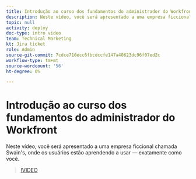 ```yaml
---
title: Introdução ao curso dos fundamentos do administrador do Workfront
description: Neste vídeo, você será apresentado a uma empresa ficcional chamada Swain's, onde os usuários estão aprendendo a usar — exatamente como você.
topic: null
activity: deploy
doc-type: intro video
team: Technical Marketing
kt: Jira ticket
role: Admin
source-git-commit: 7cdce710ecc6fbcdccfe147a40623dc96f07ed2c
workflow-type: tm+mt
source-wordcount: '56'
ht-degree: 0%

---
```


# Introdução ao curso dos fundamentos do administrador do Workfront

Neste vídeo, você será apresentado a uma empresa ficcional chamada Swain&#39;s, onde os usuários estão aprendendo a usar — exatamente como você.

>[!VIDEO](https://video.tv.adobe.com/v/335064/?quality=12)
